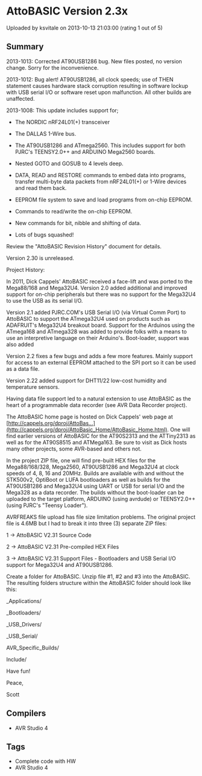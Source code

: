 # AttoBASIC Version 2.3x

Uploaded by ksvitale on 2013-10-13 21:03:00 (rating 1 out of 5)

## Summary

2013-1013: Corrected AT90USB1286 bug. New files posted, no version change. Sorry for the inconvenience.


2013-1012: Bug alert! AT90USB1286, all clock speeds; use of THEN statement causes hardware stack corruption resulting in software lockup with USB serial I/O or software reset upon malfunction. All other builds are unaffected. 


2013-1008: This update includes support for;  

- The NORDIC nRF24L01(+) transceiver  

- The DALLAS 1-Wire bus.  

- The AT90USB1286 and ATmega2560. This includes support for both PJRC's TEENSY2.0++ and ARDUINO Mega2560 boards.  

- Nested GOTO and GOSUB to 4 levels deep.  

- DATA, READ and RESTORE commands to embed data into programs, transfer multi-byte data packets from nRF24L01(+) or 1-Wire devices and read them back.  

- EEPROM file system to save and load programs from on-chip EEPROM.  

- Commands to read/write the on-chip EEPROM.  

- New commands for bit, nibble and shifting of data.  

- Lots of bugs squashed!


Review the "AttoBASIC Revision History" document for details.


Version 2.30 is unreleased.


Project History:  

In 2011, Dick Cappels' AttoBASIC received a face-lift and was ported to the Mega88/168 and Mega32U4. Version 2.0 added additional and improved support for on-chip peripherals but there was no support for the Mega32U4 to use the USB as its serial I/O.


Version 2.1 added PJRC.COM's USB Serial I/O (via Virtual Comm Port) to AttoBASIC to support the ATmega32U4 used on products such as ADAFRUIT's Mega32U4 breakout board. Support for the Arduinos using the ATmega168 and ATmega328 was added to provide folks with a means to use an interpretive language on their Arduino's. Boot-loader, support was also added


Version 2.2 fixes a few bugs and adds a few more features. Mainly support for access to an external EEPROM attached to the SPI port so it can be used as a data file. 


Version 2.22 added support for DHT11/22 low-cost humidity and temperature sensors.


Having data file support led to a natural extension to use AttoBASIC as the heart of a programmable data recorder (see AVR Data Recorder project).


The AttoBASIC home page is hosted on Dick Cappels' web page at [http://cappels.org/dproj/AttoBas...](http://cappels.org/dproj/AttoBasic_Home/AttoBasic_Home.html). One will find earlier versions of AttoBASIC for the AT90S2313 and the ATTiny2313 as well as for the AT90S8515 and ATMega163. Be sure to visit as Dick hosts many other projects, some AVR-based and others not.


In the project ZIP file, one will find pre-built HEX files for the Mega88/168/328, Mega2560, AT90USB1286 and Mega32U4 at clock speeds of 4, 8, 16 and 20MHz. Builds are available with and without the STK500v2, OptiBoot or LUFA bootloaders as well as builds for the AT90USB1286 and Mega32U4 using UART or USB for serial I/O and the Mega328 as a data recorder. The builds without the boot-loader can be uploaded to the target platform, ARDUINO (using avrdude) or TEENSY2.0++ (using PJRC's "Teensy Loader").


AVRFREAKS file upload has file size limitation problems. The original project file is 4.6MB but I had to break it into three (3) separate ZIP files:


1 -> AttoBASIC V2.31 Source Code  

2 -> AttoBASIC V2.31 Pre-compiled HEX Files  

3 -> AttoBASIC V2.31 Support Files - Bootloaders and USB Serial I/O support for Mega32U4 and AT90USB1286.


Create a folder for AttoBASIC. Unzip file #1, #2 and #3 into the AttoBASIC. The resulting folders structure within the AttoBASIC folder should look like this:


\_Applications/  

\_Bootloaders/  

\_USB\_Drivers/  

\_USB\_Serial/  

AVR\_Specific\_Builds/  

Include/ 


Have fun!


Peace,  

Scott

## Compilers

- AVR Studio 4

## Tags

- Complete code with HW
- AVR Studio 4
